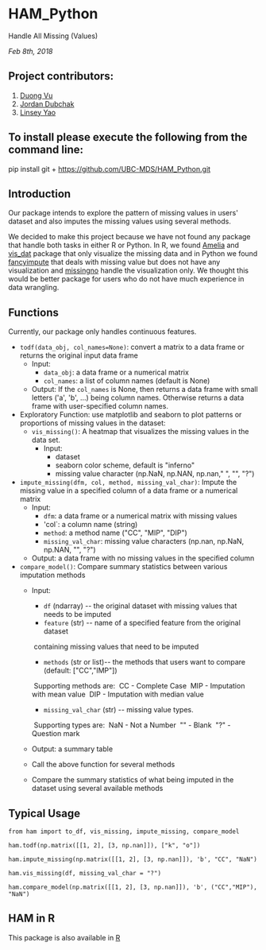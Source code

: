 # HAM_Python

Handle All Missing (Values) 

*Feb 8th, 2018*

## Project contributors:

1. [Duong Vu](https://github.com/DuongVu39)
2. [Jordan Dubchak](https://github.com/jdubchak)
3. [Linsey Yao](https://github.com/yllz)

## To install please execute the following from the command line:

pip install git + https://github.com/UBC-MDS/HAM_Python.git

## Introduction

Our package intends to explore the pattern of missing values in users' dataset and also imputes the missing values using several methods. 

We decided to make this project because we have not found any package that handle both tasks in either R or Python. In R, we found [Amelia](https://cran.r-project.org/web/packages/Amelia/Amelia.pdf) and [vis_dat](https://cran.r-project.org/web/packages/visdat/index.html) package that only visualize the missing data and in Python we found [fancyimpute](https://pypi.python.org/pypi/fancyimpute) that deals with missing value but does not have any visualization and [missingno](https://github.com/ResidentMario/missingno) handle the visualization only. We thought this would be better package for users who do not have much experience in data wrangling.

## Functions

Currently, our package only handles continuous features.

- `todf(data_obj, col_names=None)`: convert a matrix to a data frame or returns the original input data frame
    - Input:
      - `data_obj`: a data frame or a numerical matrix
      - `col_names`: a list of column names (default is None)
    - Output: If the `col_names` is None, then returns a data frame with small letters ('a', 'b', ...) being column names. Otherwise returns a data frame with user-specified column names.
- Exploratory Function: use matplotlib and seaborn to plot patterns or proportions of missing values in the dataset:
  - `vis_missing()`: A heatmap that visualizes the missing values in the data set. 
    - Input: 
      - dataset
      - seaborn color scheme, default is "inferno"
      - missing value character (np.NaN, np.NAN, np.nan," ", "", "?")
- `impute_missing(dfm, col, method, missing_val_char)`: Impute the missing value in a specified column of a data frame or a numerical matrix
    - Input:
      - `dfm`: a data frame or a numerical matrix with missing values
      - 'col`: a column name (string)
      - `method`: a method name ("CC", "MIP", "DIP")
      - `missing_val_char`: missing value characters (np.nan, np.NaN, np.NAN, "", "?")
    - Output: a data frame with no missing values in the specified column
- `compare_model()`: Compare summary statistics between various imputation methods
    - Input: 

      - `df` (ndarray) -- the original dataset with missing values that needs to be imputed
      - `feature` (str) -- name of a specified feature from the original dataset 

      ​        containing missing values that need to be imputed

      - `methods` (str or list)-- the methods that users want to compare (default: ["CC","IMP"])

      ​        Supporting methods are: 
      ​            CC 	- Complete Case
      ​            MIP     - Imputation with mean value
      ​            DIP     - Imputation with median value

      - `missing_val_char` (str) -- missing value types. 

      ​        Supporting types are:
      ​            NaN - Not a Number
      ​            ""     - Blank
      ​            "?"   - Question mark

    - Output: a summary table

    - Call the above function for several methods

    - Compare the summary statistics of what being imputed in the dataset using several available methods

## Typical Usage

```
from ham import to_df, vis_missing, impute_missing, compare_model

ham.todf(np.matrix([[1, 2], [3, np.nan]]), ["k", "o"])

ham.impute_missing(np.matrix([[1, 2], [3, np.nan]]), 'b', "CC", "NaN")

ham.vis_missing(df, missing_val_char = "?")

ham.compare_model(np.matrix([[1, 2], [3, np.nan]]), 'b', ("CC","MIP"), "NaN")
```

## HAM in R

This package is also available in [R](https://github.com/UBC-MDS/hamr)
